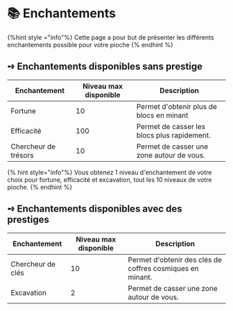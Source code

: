 # 📚 Enchantements

{%hint style ="info"%}
Cette page a pour but de présenter les différents enchantements possible pour votre pioche
{% endhint %}

## **➺** Enchantements disponibles sans prestige

| Enchantement        | Niveau max disponible | Description                                                                                                              |
| ------------------- | ------------- | ------------------------------------------------------------------------------------------------------------------------ |
| Fortune             | 10             | Permet d'obtenir plus de blocs en minant                                                                                    |
| Efficacité          | 100            | Permet de casser les blocs plus rapidement.                                                                                 |
| Chercheur de trésors    | 10         | Permet de casser une zone autour de vous. |                                               

{% hint style="info"%}
Vous obtenez 1 niveau d'enchantement de votre choix pour fortune, efficacité et excavation, tout les 10 niveaux de votre pioche.
{% endhint %}

## **➺** Enchantements disponibles avec des prestiges

| Enchantement        | Niveau max disponible | Description                                                                                                              |
| ------------------- | ------------- | ------------------------------------------------------------------------------------------------------------------------ |
| Chercheur de clés   | 10             | Permet d'obtenir des clés de coffres cosmiques en minant.                                                                                                                             |
| Excavation          | 2             | Permet de casser une zone autour de vous.                                                   
